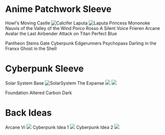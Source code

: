 # Anime Patchwork Sleeve

Howl's Moving Castle
![Calcifer](anime_sleeve/calcifer.png)
Laputa
![Laputa](anime_sleeve/laputa.png)
Princess Mononoke
Nauvis of the Valley of the Wind
Porco Rosso
A Silent Voice
Frieren
Arcane
Avatar the Last Airbender
Attack on Titan
Perfect Blue

Pantheon
Steins Gate
Cyberpunk Edgerunners
Psychopass
Darling in the Franxx
Ghost in the Shell

# Cyberpunk Sleeve

Solar System Base
![SolarSystem](cyberpunk_sleeve/solar_system.png)
The Expanse
![](cyberpunk_sleeve/opa.jpg)
![](cyberpunk_sleeve/julie.jpg)

Foundation
Altered Carbon
Dark

# Back Ideas

Arcane Vi
![](back/arcane_vi.jpg)
Cyberpunk Idea 1
![](back/cyberpunk.jpg)
Cyberpunk Idea 2
![](back/cyberpunk_2.jpg)
